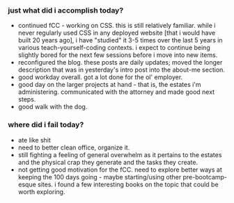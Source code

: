 ### just what did i accomplish today?
  - continued fCC - working on CSS. this is still relatively familiar. while i never regularly used CSS in any deployed website [that i would have built 20 years ago], i have "studied" it 3-5 times over the last 5 years in various teach-yourself-coding contexts. i expect to continue being slightly bored for the next few sessions before i move into new items.
  - reconfigured the blog. these posts are daily updates; moved the longer description that was in yesterday's intro post into the about-me section.
  - good workday overall. got a lot done for the ol' employer.
  - good day on the larger projects at hand - that is, the estates i'm administering. communicated with the attorney and made good next steps.
  - good walk with the dog.

### where did i fail today?
 - ate like shit
 - need to better clean office, organize it. 
 - still fighting a feeling of general overwhelm as it pertains to the estates and the physical crap they generate and the tasks they create.
 - not getting good motivation for the fCC. need to explore better ways at keeping the 100 days going - maybe starting/using other pre-bootcamp-esque sites. i found a few interesting books on the topic that could be worth exploring. 
